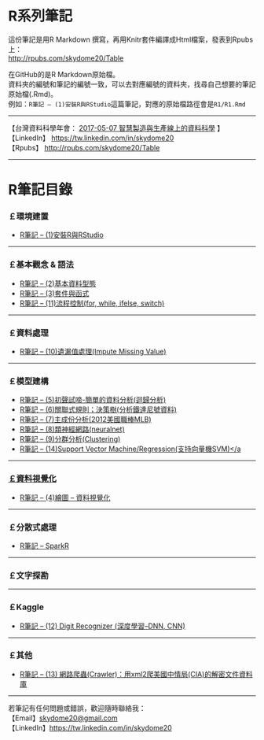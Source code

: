 # R系列筆記

這份筆記是用R Markdown 撰寫，再用Knitr套件編譯成Html檔案，發表到Rpubs上：   
<a href="http://rpubs.com/skydome20/Table" target="_blank">http://rpubs.com/skydome20/Table</a>   

在GitHub的是R Markdown原始檔。   
資料夾的編號和筆記的編號一致，可以去對應編號的資料夾，找尋自己想要的筆記原始檔(.Rmd)。   
例如：`R筆記 – (1)安裝R與RStudio`這篇筆記，對應的原始檔路徑會是`R1/R1.Rmd`   

----------

【台灣資料科學年會： <a href="http://foundation.datasci.tw/manufacturing_170507/" target="_blank">2017-05-07 智慧製造與生產線上的資料科學</a> 】     
【LinkedIn】 <a href="https://tw.linkedin.com/in/skydome20" target="_blank">https://tw.linkedin.com/in/skydome20</a>    
【Rpubs】 <a href="http://rpubs.com/skydome20/Table" target="_blank">http://rpubs.com/skydome20/Table</a>    

----------

# R筆記目錄
  
### **￡環境建置**   

* <a href="https://skydome20.github.io/R-Notes/R1/R1" target="_blank">R筆記 – (1)安裝R與RStudio</a>   
   
------   
   
### **￡基本觀念 & 語法**   
   
* <a href="https://skydome20.github.io/R-Notes/R2/R2" target="_blank">R筆記 – (2)基本資料型態</a>     
* <a href="https://skydome20.github.io/R-Notes/R3/R3" target="_blank">R筆記 – (3)套件與函式</a>    
* <a href="https://skydome20.github.io/R-Notes/R11/R11" target="_blank">R筆記 – (11)流程控制(for, while, ifelse, switch)</a>     
   
------   
   
### **￡資料處理**   
   
* <a href="https://skydome20.github.io/R-Notes/R10/R10" target="_blank">R筆記 – (10)遺漏值處理(Impute  Missing Value)</a>   
   
------   
   
### **￡模型建構**  
   
* <a href="https://skydome20.github.io/R-Notes/R5/R5" target="_blank">R筆記 – (5)初聲試啼-簡單的資料分析(迴歸分析)</a>   
* <a href="https://skydome20.github.io/R-Notes/R6/R6" target="_blank">R筆記 – (6)關聯式規則；決策樹(分析鐵達尼號資料)</a>   
* <a href="https://skydome20.github.io/R-Notes/R7/R7" target="_blank">R筆記 – (7)主成份分析(2012美國職棒MLB)</a>   
* <a href="https://skydome20.github.io/R-Notes/R8/R8" target="_blank">R筆記 – (8)類神經網路(neuralnet)</a>   
* <a href="https://skydome20.github.io/R-Notes/R9/R9" target="_blank">R筆記 – (9)分群分析(Clustering)</a>   
* <a href="https://skydome20.github.io/R-Notes/R14/R14" target="_blank">R筆記 – (14)Support Vector Machine/Regression(支持向量機SVM)</a  
------   
   
### **￡資料視覺化**  

* <a href="https://skydome20.github.io/R-Notes/R4/R4" target="_blank">R筆記 – (4)繪圖 – 資料視覺化</a>   

------   
   
### **￡分散式處理**  

* <a href="https://skydome20.github.io/R-Notes/SparkR/sparkR" target="_blank">R筆記 – SparkR</a>   

------   
   
### **￡文字探勘**  
   
------  

   
### **￡Kaggle**  

* <a href="https://skydome20.github.io/R-Notes/R12/R12" target="_blank">R筆記 – (12) Digit Recognizer (深度學習–DNN, CNN)</a>   
   
   
------  

   
### **￡其他**  

* <a href="https://skydome20.github.io/R-Notes/R13/R13" target="_blank">R筆記 – (13) 網路爬蟲(Crawler)：用xml2爬美國中情局(CIA)的解密文件資料庫</a>   
   
   

----------

若筆記有任何問題或錯誤，歡迎隨時聯絡我：   
【Email】skydome20@gmail.com   
【LinkedIn】<a href="https://tw.linkedin.com/in/skydome20" target="_blank">https://tw.linkedin.com/in/skydome20</a> 
